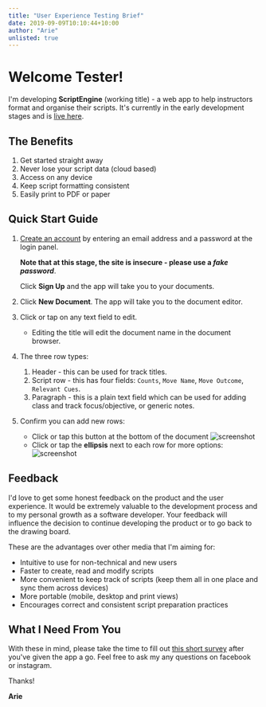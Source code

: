 ```yaml
---
title: "User Experience Testing Brief"
date: 2019-09-09T10:10:44+10:00
author: "Arie"
unlisted: true
---
```


# Welcome Tester!

I'm developing **ScriptEngine** (working title) - a web app to help instructors format and organise their scripts. It's currently in the early development stages and is [live here](http://react.less.coffee).

## The Benefits

1.  Get started straight away
2.  Never lose your script data (cloud based)
3.  Access on any device
4.  Keep script formatting consistent
5.  Easily print to PDF or paper

## Quick Start Guide

1.  [Create an account](http://react.less.coffee) by entering an email address and a password at the login panel. 

    **Note that at this stage, the site is insecure - please use a _fake password_**. 

    Click **Sign Up** and the app will take you to your documents.

2.  Click **New Document**. The app will take you to the document editor.

3.  Click or tap on any text field to edit.
    -   Editing the title will edit the document name in the document browser.

4.  The three row types:
    1.  Header - this can be used for track titles.
    2.  Script row - this has four fields: `Counts`, `Move Name`, `Move Outcome`, `Relevant Cues`.
    3.  Paragraph - this is a plain text field which can be used for adding class and track focus/objective, or generic notes.
    
5.  Confirm you can add new rows:
    -   Click or tap this button at the bottom of the document ![screenshot](https://storage.googleapis.com/arie-images/screenshots/2019-09-09_01-13-56.png)
    -   Click or tap the **ellipsis** next to each row for more options: ![screenshot](https://storage.googleapis.com/arie-images/screenshots/2019-09-09_01-15-11.png)

## Feedback

I'd love to get some honest feedback on the product and the user experience. It would be extremely valuable to the development process and to my personal growth as a software developer. Your feedback will influence the decision to continue developing the product or to go back to the drawing board.

These are the advantages over other media that I'm aiming for:

-   Intuitive to use for non-technical and new users
-   Faster to create, read and modify scripts
-   More convenient to keep track of scripts (keep them all in one place and sync them across devices)
-   More portable (mobile, desktop and print views)
-   Encourages correct and consistent script preparation practices

## What I Need From You

With these in mind, please take the time to fill out [this short survey](https://forms.gle/dCXGnUejTdfbxzWF7) after you've given the app a go. Feel free to ask my any questions on facebook or instagram.

Thanks!

**Arie**
